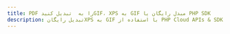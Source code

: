 ---title: PDF را به  تبدیل کنیدGIF، XPS به GIF مبدل رایگان یا PHP SDKdescription: تبدیل رایگانXPS به GIF با استفاده از PHP Cloud APIs & SDK همچنین اسناد PDF را در Cloud ایجاد، ویرایش و رندر کنید.---